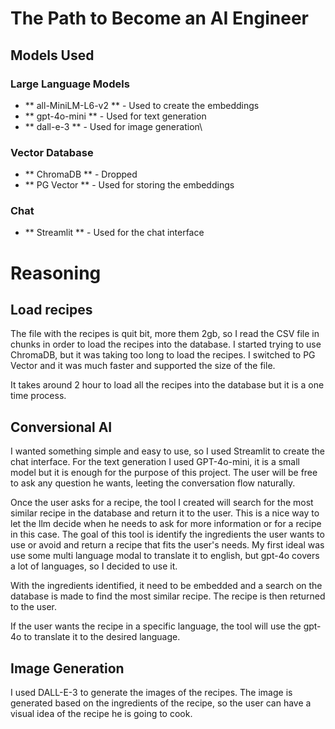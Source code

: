 # The Path to Become an AI Engineer

## Models Used

### Large Language Models
- ** all-MiniLM-L6-v2 ** - Used to create the embeddings
- ** gpt-4o-mini ** - Used for text generation
- ** dall-e-3 ** - Used for image generation\

### Vector Database
- ** ChromaDB ** - Dropped
- ** PG Vector ** - Used for storing the embeddings

### Chat
- ** Streamlit ** - Used for the chat interface

# Reasoning

## Load recipes
The file with the recipes is quit bit, more them 2gb, so I read the CSV file in chunks in order to load the recipes into the database.
I started trying to use ChromaDB, but it was taking too long to load the recipes. I switched to PG Vector and it was much faster and supported the size of the file.

It takes around 2 hour to load all the recipes into the database but it is a one time process.

## Conversional AI
I wanted something simple and easy to use, so I used Streamlit to create the chat interface.
For the text generation I used GPT-4o-mini, it is a small model but it is enough for the purpose of this project.
The user will be free to ask any question he wants, leeting the conversation flow naturally.

Once the user asks for a recipe, the tool I created will search for the most similar recipe in the database and return it to the user.
This is a nice way to let the llm decide when he needs to ask for more information or for a recipe in this case.
The goal of this tool is identify the ingredients the user wants to use or avoid and return a recipe that fits the user's needs.
My first ideal was use some multi language modal to translate it to english, but gpt-4o covers a lot of languages, so I decided to use it.

With the ingredients identified, it need to be embedded and a search on the database is made to find the most similar recipe.
The recipe is then returned to the user.

If the user wants the recipe in a specific language, the tool will use the gpt-4o to translate it to the desired language.

## Image Generation
I used DALL-E-3 to generate the images of the recipes.
The image is generated based on the ingredients of the recipe, so the user can have a visual idea of the recipe he is going to cook.
